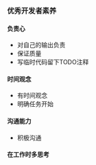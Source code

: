 ### 优秀开发者素养
#### 负责心
- 对自己的输出负责
- 保证质量
- 写临时代码留下TODO注释

#### 时间观念
- 有时间观念
- 明确任务开始

#### 沟通能力
 - 积极沟通

#### 在工作时多思考

